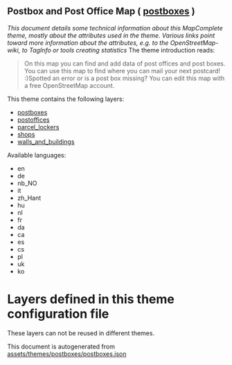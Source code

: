 [//]: # (WARNING: this file is automatically generated. Please find the sources at the bottom and edit those sources)

## Postbox and Post Office Map ( [postboxes](https://mapcomplete.org/postboxes) )
_This document details some technical information about this MapComplete theme, mostly about the attributes used in the theme. Various links point toward more information about the attributes, e.g. to the OpenStreetMap-wiki, to TagInfo or tools creating statistics_
The theme introduction reads:

> On this map you can find and add data of post offices and post boxes. You can use this map to find where you can mail your next postcard! :)Spotted an error or is a post box missing? You can edit this map with a free OpenStreetMap account.

This theme contains the following layers:

 - [postboxes](../Layers/postboxes.md)
 - [postoffices](../Layers/postoffices.md)
 - [parcel_lockers](../Layers/parcel_lockers.md)
 - [shops](../Layers/shops.md)
 - [walls_and_buildings](../Layers/walls_and_buildings.md)

Available languages:

 - en
 - de
 - nb_NO
 - it
 - zh_Hant
 - hu
 - nl
 - fr
 - da
 - ca
 - es
 - cs
 - pl
 - uk
 - ko

# Layers defined in this theme configuration file
These layers can not be reused in different themes.


This document is autogenerated from [assets/themes/postboxes/postboxes.json](https://github.com/pietervdvn/MapComplete/blob/develop/assets/themes/postboxes/postboxes.json)
